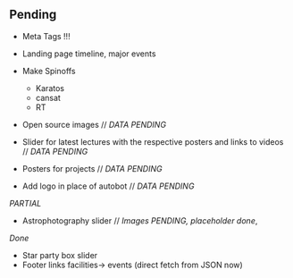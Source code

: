 ## Pending

- Meta Tags !!!
- Landing page timeline, major events
- Make Spinoffs
    - Karatos
    - cansat
    - RT

- Open source images // *DATA PENDING*
- Slider for latest lectures with the respective posters and links to videos // *DATA PENDING*
- Posters for projects // *DATA PENDING*
- Add logo in place of autobot // *DATA PENDING*

*PARTIAL*
- Astrophotography slider // *Images PENDING, placeholder done*,

*Done*
- Star party box slider
- Footer links facilities-> events (direct fetch from JSON now)